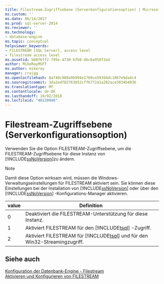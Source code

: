 ```yaml
---
title: Filestream-Zugriffsebene (Serverkonfigurationsoption) | Microsoft-Dokumentation
ms.custom: ''
ms.date: 06/14/2017
ms.prod: sql-server-2014
ms.reviewer: ''
ms.technology:
- database-engine
ms.topic: conceptual
helpviewer_keywords:
- FILESTREAM [SQL Server], access level
- filestream access level
ms.assetid: b88f6ff2-795e-4730-bfb8-dbc6a958f2ad
author: MikeRayMSFT
ms.author: mikeray
manager: craigg
ms.openlocfilehash: 8af40c988a9b994e1760ce59394dc1867e9da4c4
ms.sourcegitcommit: 3da2edf82763852cff6772a1a282ace3034b4936
ms.translationtype: MT
ms.contentlocale: de-DE
ms.lasthandoff: 10/02/2018
ms.locfileid: "48120946"
---
```

# <a name="filestream-access-level-server-configuration-option"></a>Filestream-Zugriffsebene (Serverkonfigurationsoption)
  Verwenden Sie die Option FILESTREAM-Zugriffsebene, um die FILESTREAM-Zugriffsebene für diese Instanz von [!INCLUDE[ssNoVersion](../../includes/ssnoversion-md.md)]zu ändern.  
  
> [!NOTE]  
>  Damit diese Option wirksam wird, müssen die Windows-Verwaltungseinstellungen für FILESTREAM aktiviert sein. Sie können diese Einstellungen bei der Installation von [!INCLUDE[ssNoVersion](../../includes/ssnoversion-md.md)] oder über den [!INCLUDE[ssNoVersion](../../includes/ssnoversion-md.md)] -Konfigurations-Manager aktivieren.  
  
|value|Definition|  
|-----------|----------------|  
|0|Deaktiviert die FILESTREAM-Unterstützung für diese Instanz.|  
|1|Aktiviert FILESTREAM für den [!INCLUDE[tsql](../../includes/tsql-md.md)] -Zugriff.|  
|2|Aktiviert FILESTREAM für [!INCLUDE[tsql](../../includes/tsql-md.md)] und für den Win32-Streamingzugriff.|  
  
## <a name="see-also"></a>Siehe auch  
 [Konfiguration der Datenbank-Engine - Filestream](../../sql-server/install/database-engine-configuration-filestream.md)   
 [Aktivieren und Konfigurieren von FILESTREAM](../../relational-databases/blob/enable-and-configure-filestream.md)  
  
  
